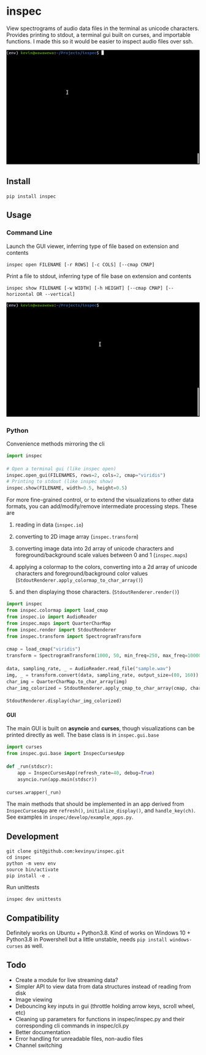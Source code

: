 # inspec
View spectrograms of audio data files in the terminal as unicode characters. Provides printing to stdout, a terminal gui built on curses, and importable functions. I made this so it would be easier to inspect audio files over ssh.

![inspec open demo](demo/inspec_open_demo.gif)

## Install

```
pip install inspec
```

## Usage

### Command Line

Launch the GUI viewer, inferring type of file based on extension and contents
```shell
inspec open FILENAME [-r ROWS] [-c COLS] [--cmap CMAP]
```

Print a file to stdout, inferring type of file base on extension and contents
```shell
inspec show FILENAME [-w WIDTH] [-h HEIGHT] [--cmap CMAP] [--horizontal OR --vertical]
```


![inspec show demo](demo/inspec_show_demo.gif)

### Python

Convenience methods mirroring the cli
```python
import inspec

# Open a terminal gui (like inspec open)
inspec.open_gui(FILENAMES, rows=2, cols=2, cmap="viridis")
# Printing to stdout (like inspec show)
inspec.show(FILENAME, width=0.5, height=0.5)
```

For more fine-grained control, or to extend the visualizations to other data formats, you can add/modify/remove intermediate processing steps. These are

1. reading in data (`inspec.io`)

2. converting to 2D image array (`inspec.transform`)

3. converting image data into 2d array of unicode characters and foreground/background scale values between 0 and 1 (`inspec.maps`)

4. applying a colormap to the colors, converting into a 2d array of unicode characters and foreground/background color values (`StdoutRenderer.apply_colormap_to_char_array()`)

3. and then displaying those characters. (`StdoutRenderer.render()`)

```python
import inspec
from inspec.colormap import load_cmap
from inspec.io import AudioReader
from inspec.maps import QuarterCharMap
from inspec.render import StdoutRenderer
from inspec.transform import SpectrogramTransform

cmap = load_cmap("viridis")
transform = SpectrogramTransform(1000, 50, min_freq=250, max_freq=10000)

data, sampling_rate, _ = AudioReader.read_file("sample.wav")
img, _ = transform.convert(data, sampling_rate, output_size=(80, 160))
char_img = QuarterCharMap.to_char_array(img)
char_img_colorized = StdoutRenderer.apply_cmap_to_char_array(cmap, char_img)

StdoutRenderer.display(char_img_colorized)
```

#### GUI

The main GUI is built on **asyncio** and **curses**, though visualizations can be printed directly as well. The base class is in `inspec.gui.base`

```python
import curses
from inspec.gui.base import InspecCursesApp

def _run(stdscr):
    app = InspecCursesApp(refresh_rate=40, debug=True)
    asyncio.run(app.main(stdscr))

curses.wrapper(_run)
```

The main methods that should be implemented in an app derived from `InspecCursesApp` are `refresh()`, `initialize_display()`, and `handle_key(ch)`. See examples in `inspec/develop/example_apps.py`.


## Development

```
git clone git@github.com:kevinyu/inspec.git
cd inspec
python -m venv env
source bin/activate
pip install -e .
```

Run unittests
```
inspec dev unittests
```

## Compatibility

Definitely works on Ubuntu + Python3.8. Kind of works on Windows 10 + Python3.8 in Powershell but a little unstable, needs `pip install windows-curses` as well.

## Todo

* Create a module for live streaming data?
* Simpler API to view data from data structures instead of reading from disk
* Image viewing
* Debouncing key inputs in gui (throttle holding arrow keys, scroll wheel, etc)
* Cleaning up parameters for functions in inspec/inspec.py and their corresponding cli commands in inspec/cli.py
* Better documentation
* Error handling for unreadable files, non-audio files
* Channel switching


